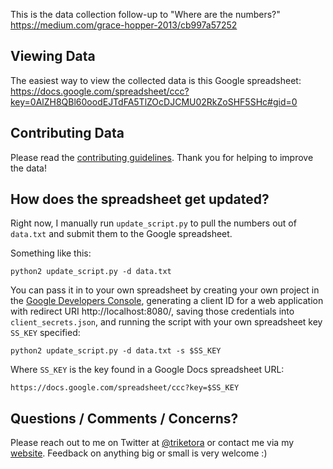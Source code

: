 This is the data collection follow-up to "Where are the numbers?"
https://medium.com/grace-hopper-2013/cb997a57252

Viewing Data
------------
The easiest way to view the collected data is this Google spreadsheet:
https://docs.google.com/spreadsheet/ccc?key=0AlZH8QBl60oodEJTdFA5TlZOcDJCMU02RkZoSHF5SHc#gid=0


Contributing Data
-----------------
Please read the [contributing guidelines](CONTRIBUTING.md). Thank you for
helping to improve the data!

How does the spreadsheet get updated?
-------------------------------------

Right now, I manually run `update_script.py` to pull the numbers out
of `data.txt` and submit them to the Google spreadsheet.

Something like this:

    python2 update_script.py -d data.txt

You can pass it in to your own spreadsheet by creating your own
project in the [Google Developers
Console](https://console.developers.google.com/), generating a client
ID for a web application with redirect URI http://localhost:8080/,
saving those credentials into `client_secrets.json`, and running the
script with your own spreadsheet key `SS_KEY` specified:

    python2 update_script.py -d data.txt -s $SS_KEY

Where `SS_KEY` is the key found in a Google Docs spreadsheet URL:

    https://docs.google.com/spreadsheet/ccc?key=$SS_KEY


Questions / Comments / Concerns?
--------------------------------
Please reach out to me on Twitter at <a
href="https://twitter.com/triketora">@triketora</a> or contact me via my <a
href="https://triketora.com/contact/">website</a>. Feedback on anything big or
small is very welcome :)
